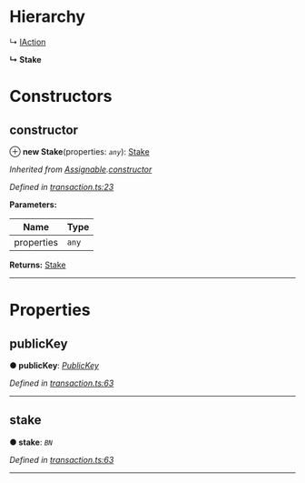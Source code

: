 

# Hierarchy

↳  [IAction](_transaction_.iaction.md)

**↳ Stake**

# Constructors

<a id="constructor"></a>

##  constructor

⊕ **new Stake**(properties: *`any`*): [Stake](_transaction_.stake.md)

*Inherited from [Assignable](_transaction_.assignable.md).[constructor](_transaction_.assignable.md#constructor)*

*Defined in [transaction.ts:23](https://github.com/nearprotocol/nearlib/blob/01b260c/src.ts/transaction.ts#L23)*

**Parameters:**

| Name | Type |
| ------ | ------ |
| properties | `any` |

**Returns:** [Stake](_transaction_.stake.md)

___

# Properties

<a id="publickey"></a>

##  publicKey

**● publicKey**: *[PublicKey](_transaction_.publickey.md)*

*Defined in [transaction.ts:63](https://github.com/nearprotocol/nearlib/blob/01b260c/src.ts/transaction.ts#L63)*

___
<a id="stake"></a>

##  stake

**● stake**: *`BN`*

*Defined in [transaction.ts:63](https://github.com/nearprotocol/nearlib/blob/01b260c/src.ts/transaction.ts#L63)*

___

